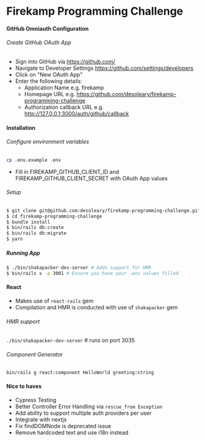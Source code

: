 # Firekamp Programming Challenge

#### GitHub Omniauth Configuration

###### Create GitHub OAuth App

- Sign into GitHub via https://github.com/
- Navigate to Developer Settings https://github.com/settings/developers
- Click on "New OAuth App"
- Enter the following details:
  - Application Name e.g. firekamp
  - Homepage URL e.g. https://github.com/desoleary/firekamp-programming-challenge
  - Authorization callback URL e.g. http://127.0.0.1:3000/auth/github/callback

#### Installation

###### Configure environment variables

```bash
cp .env.example .env
```
- Fill in FIREKAMP_GITHUB_CLIENT_ID and FIREKAMP_GITHUB_CLIENT_SECRET with OAuth App values

###### Setup

```bash
$ git clone git@github.com:desoleary/firekamp-programming-challenge.git
$ cd firekamp-programming-challenge
$ bundle install
$ bin/rails db:create
$ bin/rails db:migrate
$ yarn
```

##### Running App
```bash
$ ./bin/shakapacker-dev-server # Adds support for HMR
$ bin/rails s -p 3001 # Ensure you have your .env values filled
```

#### React
- Makes use of `react-rails` gem
- Compilation and HMR is conducted with use of `shakapacker` gem

###### HMR support
`./bin/shakapacker-dev-server` # runs on port 3035

###### Component Generator
`bin/rails g react:component HelloWorld greeting:string`

#### Nice to haves
- Cypress Testing
- Better Controller Error Handling via `rescue_from Exception`
- Add ability to support multiple auth providers per user
- Integrate with nextjs
- Fix findDOMNode is deprecated issue
- Remove hardcoded text and use i18n instead

